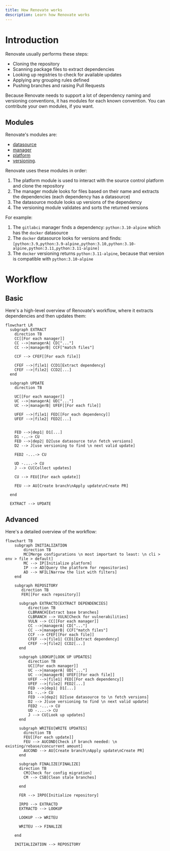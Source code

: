 ```yaml
---
title: How Renovate works
description: Learn how Renovate works
---
```


# Introduction

Renovate usually performs these steps:

- Cloning the repository
- Scanning package files to extract dependencies
- Looking up registries to check for available updates
- Applying any grouping rules defined
- Pushing branches and raising Pull Requests

Because Renovate needs to support a lot of dependency naming and versioning conventions, it has modules for each known convention.
You can contribute your own modules, if you want.

## Modules

Renovate's modules are:

- [datasource](../modules/datasource/index.md)
- [manager](../modules/manager/index.md)
- [platform](../modules/platform/index.md)
- [versioning](../modules/versioning.md).

Renovate uses these modules in order:

1. The platform module is used to interact with the source control platform and clone the repository
1. The manager module looks for files based on their name and extracts the dependencies (each dependency has a datasource)
1. The datasource module looks up versions of the dependency
1. The versioning module validates and sorts the returned versions

For example:

1. The `gitlabci` manager finds a dependency: `python:3.10-alpine` which has the `docker` datasource
2. The `docker` datasource looks for versions and finds: `[python:3.9,python:3.9-alpine,python:3.10,python:3.10-alpine,python:3.11,python:3.11-alpine]`
3. The `docker` versioning returns `python:3.11-alpine`, because that version is compatible with `python:3.10-alpine`

# Workflow

## Basic

Here's a high-level overview of Renovate's workflow, where it extracts dependencies and then updates them:

```mermaid
flowchart LR
  subgraph EXTRACT
    direction TB
    CC[[For each manager]]
    CC -->|managerA| CD["..."]
    CC -->|managerB| CCF["match files"]

    CCF --> CFEF[[For each file]]

    CFEF -->|file1| CCD1[Extract dependency]
    CFEF -->|file2| CCD2[...]
  end

  subgraph UPDATE
    direction TB

    UC[[For each manager]]
    UC -->|managerA| UD["..."]
    UC -->|managerB| UFEF[[For each file]]

    UFEF -->|file1| FED[[For each dependency]]
    UFEF -->|file2| FED2[...]


    FED -->|dep1| D1[...]
    D1 -..-> CU
    FED -->|dep2| D2[use datasource to\n fetch versions]
    D2 --> J[use versioning to find \n next valid update]

    FED2 -...-> CU

    UD -....-> CU
    J --> CU[Collect updates]

    CU --> FEU[[For each update]]

    FEU --> AU[Create branch\nApply update\nCreate PR]

  end

  EXTRACT --> UPDATE
```

## Advanced

Here's a detailed overview of the workflow:

```mermaid
flowchart TB
    subgraph INITIALIZATION
        direction TB
        MC[Merge configurations \n most important to least: \n cli > env > file > default]
        MC --> IP[Initialize platform]
        IP --> AD[Query the platform for repositories]
        AD --> NFIL[Narrow the list with filters]
    end

    subgraph REPOSITORY
       direction TB
       FER[[For each repository]]

      subgraph EXTRACTD[EXTRACT DEPENDENCIES]
          direction TB
          CLBRANCH[Extract base branches]
          CLBRANCH --> VULN[Check for vulnerabilities]
          VULN --> CC[[For each manager]]
          CC -->|managerA| CD["..."]
          CC -->|managerB| CCF["match files"]
          CCF --> CFEF[[For each file]]
          CFEF -->|file1| CCD1[Extract dependency]
          CFEF -->|file2| CCD2[...]
      end

      subgraph LOOKUP[LOOK UP UPDATES]
          direction TB
          UC[[For each manager]]
          UC -->|managerA| UD["..."]
          UC -->|managerB| UFEF[[For each file]]
          UFEF -->|file1| FED[[For each dependency]]
          UFEF -->|file2| FED2[...]
          FED -->|dep1| D1[...]
          D1 -..-> CU
          FED -->|dep2| D2[use datasource to \n fetch versions]
          D2 --> J[use versioning to find \n next valid update]
          FED2 -...-> CU
          UD -....-> CU
          J --> CU[Look up updates]
      end

      subgraph WRITEU[WRITE UPDATES]
        direction TB
        FEU[[For each update]]
        FEU --> AUCOND[Check if branch needed: \n existing/rebase/concurrent amount]
        AUCOND --> AU[Create branch\nApply update\nCreate PR]
      end

      subgraph FINALIZE[FINALIZE]
      direction TB
        CM[Check for config migration]
        CM --> CSB[Clean stale branches]

      end

      FER --> IRPO[Initialize repository]

      IRPO --> EXTRACTD
      EXTRACTD --> LOOKUP

      LOOKUP --> WRITEU

      WRITEU --> FINALIZE

    end

    INITIALIZATION --> REPOSITORY
```
